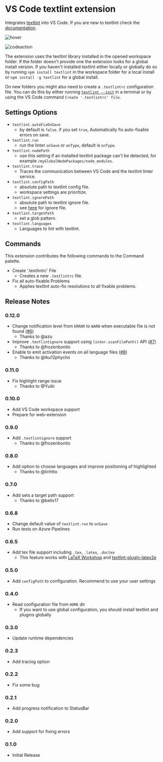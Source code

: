 # VS Code textlint extension

Integrates [textlint](https://textlint.github.io/) into VS Code. If you are new to textlint check the [documentation](https://textlint.github.io/).

![hover](https://github.com/textlint/vscode-textlint/raw/main/imgs/hover.png?raw=true)

![codeaction](https://github.com/textlint/vscode-textlint/raw/main/imgs/codeaction.png?raw=true)

The extension uses the textlint library installed in the opened workspace folder. If the folder doesn't provide one the extension looks for a global install version. If you haven't installed textlint either locally or globally do so by running `npm install textlint` in the workspace folder for a local install or `npm install -g textlint` for a global install.

On new folders you might also need to create a `.textlintrc` configuration file. You can do this by either running [`textlint --init`](https://github.com/textlint/textlint/blob/master/docs/getting-started.md#configuration) in a terminal or by using the VS Code command `Create '.textlintrc' file`.

## Settings Options

- `textlint.autoFixOnSave`
  - by default is `false`. if you set `true`, Automatically fix auto-fixable errors on save.
- `textlint.run`
  - run the linter `onSave` or `onType`, default is `onType`.
- `textlint.nodePath`
  - use this setting if an installed textlint package can't be detected, for example `/myGlobalNodePackages/node_modules`.
- `textlint.trace`
  - Traces the communication between VS Code and the textlint linter service.
- `textlint.configPath`
  - absolute path to textlint config file.
  - workspace settings are prioritize.
- `textlint.ignorePath`
  - absolute path to textlint ignore file.
  - see [here](https://textlint.github.io/docs/ignore.html#ignoring-files-textlintignore) for ignore file.
- `textlint.targetPath`
  - set a glob pattern.
- `textlint.languages`
  - Languages to lint with textlint.

## Commands

This extension contributes the following commands to the Command palette.

- Create '.textlintrc' File
  - Creates a new `.textlintrc` file.
- Fix all auto-fixable Problems
  - Applies textlint auto-fix resolutions to all fixable problems.

## Release Notes

### 0.12.0

- Change notification level from `ERROR` to `WARN` when executable file is not found ([#6](https://github.com/textlint/vscode-textlint/pull/6))
  - Thanks to @azu
- Improve `.textlintignore` support using `linter.scanFilePath()` API ([#7](https://github.com/textlint/vscode-textlint/pull/7))
  - Thanks to @frozenbonito
- Enable to emit activation events on all language files ([#8](https://github.com/textlint/vscode-textlint/pull/8))
  - Thanks to @iku12phycho

### 0.11.0

- Fix highlight range issue
  - Thanks to @Yuiki

### 0.10.0

- Add VS Code workspace support
- Prepare for web-extension

### 0.9.0

- Add `.textlintignore` support
  - Thanks to @frozenbonito

### 0.8.0

- Add option to choose languages and improve positioning of highlighted
  - Thanks to @linhtto

### 0.7.0

- Add sets a target path support
  - Thanks to @bells17

### 0.6.8

- Change default value of `textlint.run` to `onSave`
- Run tests on Azure Pipelines

### 0.6.5

- Add tex file support including `.tex`, `.latex`, `.doctex`
  - This feature works with [LaTeX Workshop](https://marketplace.visualstudio.com/items?itemName=James-Yu.latex-workshop) and [textlint-plugin-latex2e](https://github.com/ta2gch/textlint-plugin-latex2e)

### 0.5.0

- Add `configPath` to configuration. Recommend to use your user settings

### 0.4.0

- Read configuration file from `HOME` dir
  - If you want to use global configuration, you should install textlint and plugins globally

### 0.3.0

- Update runtime dependencies

### 0.2.3

- Add tracing option

### 0.2.2

- Fix some bug

### 0.2.1

- Add progress notification to StatusBar

### 0.2.0

- Add support for fixing errors

### 0.1.0

- Initial Release
